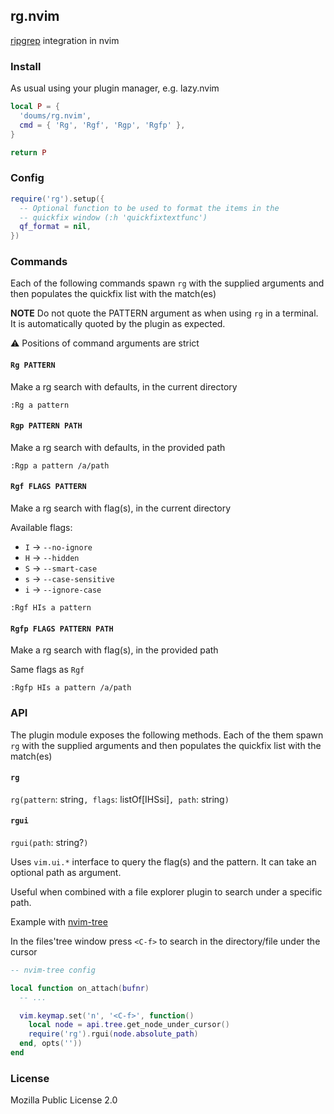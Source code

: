 ## rg.nvim

[ripgrep](https://github.com/BurntSushi/ripgrep) integration in nvim

### Install

As usual using your plugin manager, e.g. lazy.nvim

```lua
local P = {
  'doums/rg.nvim',
  cmd = { 'Rg', 'Rgf', 'Rgp', 'Rgfp' },
}

return P
```

### Config

```lua
require('rg').setup({
  -- Optional function to be used to format the items in the
  -- quickfix window (:h 'quickfixtextfunc')
  qf_format = nil,
})
```

### Commands

Each of the following commands spawn `rg` with the supplied arguments
and then populates the quickfix list with the match(es)

**NOTE** Do not quote the PATTERN argument as when using `rg` in a
terminal. It is automatically quoted by the plugin as expected.

⚠ Positions of command arguments are strict

#### `Rg PATTERN`

Make a rg search with defaults, in the current directory

```
:Rg a pattern
```

#### `Rgp PATTERN PATH`

Make a rg search with defaults, in the provided path

```
:Rgp a pattern /a/path
```

#### `Rgf FLAGS PATTERN`

Make a rg search with flag(s), in the current directory

Available flags:

- `I` → `--no-ignore`
- `H` → `--hidden`
- `S` → `--smart-case`
- `s` → `--case-sensitive`
- `i` → `--ignore-case`

```
:Rgf HIs a pattern
```

#### `Rgfp FLAGS PATTERN PATH`

Make a rg search with flag(s), in the provided path

Same flags as `Rgf`

```
:Rgfp HIs a pattern /a/path
```

### API

The plugin module exposes the following methods. Each of the them
spawn `rg` with the supplied arguments and then populates the
quickfix list with the match(es)

#### `rg`

`rg(pattern`: string`, flags`: listOf[IHSsi]`, path`: string`)`

#### `rgui`

`rgui(path`: string?`)`

Uses `vim.ui.*` interface to query the flag(s) and the pattern. It
can take an optional path as argument.

Useful when combined with a file explorer plugin to search under
a specific path.

Example with [nvim-tree](https://github.com/nvim-tree/nvim-tree.lua)

In the files'tree window press `<C-f>` to search in the
directory/file under the cursor

```lua
-- nvim-tree config

local function on_attach(bufnr)
  -- ...

  vim.keymap.set('n', '<C-f>', function()
    local node = api.tree.get_node_under_cursor()
    require('rg').rgui(node.absolute_path)
  end, opts(''))
end
```

### License

Mozilla Public License 2.0


